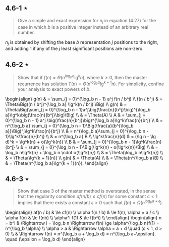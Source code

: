 ## 4.6-1 $\star$

> Give a simple and exact expression for $n_j$ in equation $\text{(4.27)}$ for the case in which $b$ is a positive integer instead of an arbitrary real number.

$n_j$ is obtained by shifting the base $b$ representation $j$ positions to the right, and adding $1$ if any of the $j$ least significant positions are non-zero.

## 4.6-2 $\star$

> Show that if $f(n) = \Theta(n^{\log_b a}\lg^k{n})$, where $k \ge 0$, then the master recurrence has solution $T(n) = \Theta(n^{\log_b a}\lg^{k + 1}n)$. For simplicity, confine your analysis to exact powers of $b$.

\begin{align}
            g(n) & = \sum_{j = 0}^{\log_b n - 1} a^j f(n / b^j) \\\\
      f(n / b^j) & = \Theta\Big((n / b^j)^{\log_b a} \lg^k(n / b^j) \Big) \\\\
            g(n) & = \Theta\Big(\sum_{j = 0}^{\log_b n - 1}a^j\big(\frac{n}{b^j}\big)^{\log_b a}\lg^k\big(\frac{n}{b^j}\big)\Big) \\\\
                 & = \Theta(A) \\\\
               A & = \sum_{j = 0}^{\log_b n - 1} a^j \big(\frac{n}{b^j}\big)^{\log_b a}\lg^k\frac{n}{b^j} \\\\
                 & = n^{\log_b a} \sum_{j = 0}^{\log_b n - 1}\Big(\frac{a}{b^{\log_b a}}\Big)^j\lg^k\frac{n}{b^j} \\\\
                 & = n^{\log_b a}\sum_{j = 0}^{\log_b n - 1}\lg^k\frac{n}{b^j} \\\\
                 & = n^{\log_b a} B \\\\
\lg^k\frac{n}{d} & = (\lg n - \lg d)^k = \lg^k{n} + o(\lg^k{n}) \\\\
               B & = \sum_{j = 0}^{\log_b n - 1}\lg^k\frac{n}{b^j} \\\\
                 & = \sum_{j = 0}^{\log_b n - 1}\Big(\lg^k{n} - o(\lg^k{n})\Big) \\\\
                 & = \log_b n\lg^k{n} + \log_b n \cdot o(\lg^k{n}) \\\\
                 & = \Theta(\log_b n\lg^k{n}) \\\\
                 & = \Theta(\lg^{k + 1}{n}) \\\\
            g(n) & = \Theta(A) \\\\
                 & = \Theta(n^{\log_b a}B) \\\\
                 & = \Theta(n^{\log_b a}\lg^{k + 1}{n}). 
\end{align}

## 4.6-3 $\star$

> Show that case 3 of the master method is overstated, in the sense that the regularity condition $af(n / b) \le cf(n)$ for some constant $c < 1$ implies that there exists a constant $\epsilon > 0$ such that $f(n) = \Omega(n^{\log_b a + \epsilon})$.

\begin{align}
      af(n / b) & \le cf(n) \\\\
\alpha f(n / b) & \le f(n), \alpha = a / c \\\\
  \alpha f(n)   & \le f(nb) \\\\
\alpha^i f(1)   & \le f(b^i) \\\\
\end{align}
\begin{align}
   n = b^i & \Rightarrow i = \log_b n \Rightarrow f(n) \ge \alpha^{\log_b n}f(1) = n^{\log_b \alpha} \\\\
\alpha > a & \Rightarrow \alpha = a + d \quad (c < 1, d > 0) \\\\
           & \Rightarrow f(n) = n^{\log_b a + \log_b d} = n^{\log_b a+\epsilon}. \quad (\epsilon = \log_b d)
\end{align}
